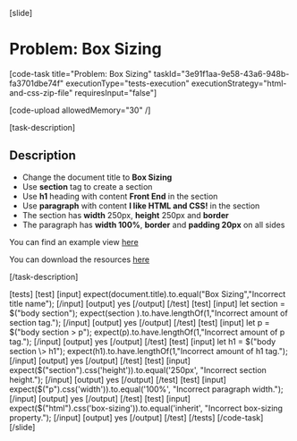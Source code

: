 [slide]

# Problem: Box Sizing

[code-task title="Problem: Box Sizing" taskId="3e91f1aa-9e58-43a6-948b-fa3701dbe74f" executionType="tests-execution" executionStrategy="html-and-css-zip-file" requiresInput="false"]

[code-upload allowedMemory="30" /]

[task-description]

## Description

* Change the document title to **Box Sizing**
* Use **section** tag to create a section
* Use **h1** heading with content **Front End** in the section
* Use **paragraph** with content **I like HTML and CSS!** in the section
* The section has **width** 250px, **height** 250px and **border**
* The paragraph has **width 100%**, **border** and **padding 20px** on all sides

You can find an example view [here](https://i.imgur.com/Orafv63.png)

You can download the resources [here](https://mega.nz/file/TAAUTAKD#iXs0ItpkU43ToiWyF73hjc3kocY4y02_SDtZqIRo5Mc)

[/task-description]

[tests]
[test]
[input]
expect(document.title).to.equal("Box Sizing","Incorrect title name");
[/input]
[output]
yes
[/output]
[/test]
[test]
[input]
let section = $("body section");
expect(section ).to.have.lengthOf(1,"Incorrect amount of section tag.");
[/input]
[output]
yes
[/output]
[/test]
[test]
[input]
let p = $("body section \> p");
expect(p).to.have.lengthOf(1,"Incorrect amount of p tag.");
[/input]
[output]
yes
[/output]
[/test]
[test]
[input]
let h1 = $("body section \> h1");
expect(h1).to.have.lengthOf(1,"Incorrect amount of h1 tag.");
[/input]
[output]
yes
[/output]
[/test]
[test]
[input]
expect($("section").css('height')).to.equal('250px', "Incorrect section height.");
[/input]
[output]
yes
[/output]
[/test]
[test]
[input]
expect($("p").css('width')).to.equal('100%', "Incorrect paragraph width.");
[/input]
[output]
yes
[/output]
[/test]
[test]
[input]
expect($("html").css('box-sizing')).to.equal('inherit', "Incorrect box-sizing property.");
[/input]
[output]
yes
[/output]
[/test]
[/tests]
[/code-task]
[/slide]
